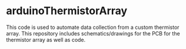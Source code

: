 # arduinoThermistorArray
This code is used to automate data collection from a custom thermistor array. This repository includes schematics/drawings for the PCB for the thermistor array as well as code.
